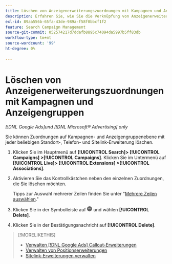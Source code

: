 ```yaml
---
title: Löschen von Anzeigenerweiterungszuordnungen mit Kampagnen und Anzeigengruppen
description: Erfahren Sie, wie Sie die Verknüpfung von Anzeigenerweiterungen mit Kampagnen und Anzeigengruppen aufheben.
exl-id: 89aa556b-65fa-43de-989a-f58f0bbcf1f2
feature: Search Campaign Management
source-git-commit: 052574217d7ddafb8895c74094da5997b5ff83db
workflow-type: tm+mt
source-wordcount: '99'
ht-degree: 0%

---
```


# Löschen von Anzeigenerweiterungszuordnungen mit Kampagnen und Anzeigengruppen

*[!DNL Google Ads]und [!DNL Microsoft® Advertising] only*

Sie können Zuordnungen auf Kampagnen- und Anzeigengruppenebene mit jeder beliebigen Standort-, Telefon- und Sitelink-Erweiterung löschen.

1. Klicken Sie im Hauptmenü auf **[!UICONTROL Search]> [!UICONTROL Campaigns] >[!UICONTROL Campaigns]**. Klicken Sie im Untermenü auf **[!UICONTROL Live]> [!UICONTROL Extensions] >[!UICONTROL Associations]**.

1. Aktivieren Sie das Kontrollkästchen neben den einzelnen Zuordnungen, die Sie löschen möchten.

   Tipps zur Auswahl mehrerer Zeilen finden Sie unter &quot;[Mehrere Zeilen auswählen](/help/search-social-commerce/common-tasks/navigation-editing-selection/multiple-rows-select.md).&quot;

1. Klicken Sie in der Symbolleiste auf ![Mehr](/help/search-social-commerce/assets/more.png "Mehr") und wählen **[!UICONTROL Delete]**.

1. Klicken Sie in der Bestätigungsnachricht auf **[!UICONTROL Delete]**.

>[!MORELIKETHIS]
>
>* [Verwalten [!DNL Google Ads] Callout-Erweiterungen](/help/search-social-commerce/campaign-management/campaigns/callout-extension-manage.md)
>* [Verwalten von Positionserweiterungen](location-extension-manage.md)
>* [Sitelink-Erweiterungen verwalten](sitelink-extension-manage.md)
